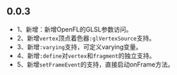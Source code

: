 ## 0.0.3
- 1、新增：新增OpenFL的GLSL参数访问。
- 2、新增`vertex`顶点着色器`:glVertexSource`支持。
- 3、新增`:varying`支持，可定义varying变量。
- 4、新增`:define`对`vertex`和`fragment`的独立支持。
- 5、新增`setFrameEvent`的支持，直接启动onFrame方法。